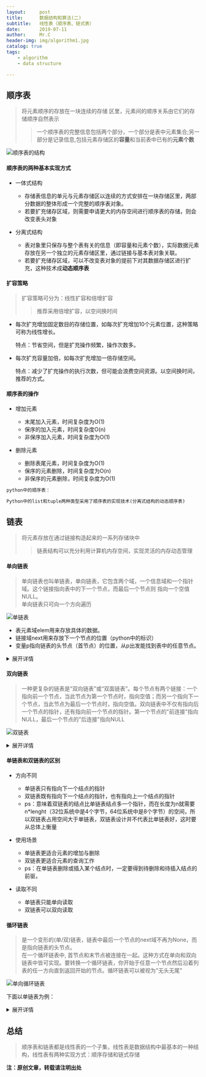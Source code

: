 ```yaml
---
layout:     post
title:      数据结构和算法(二)
subtitle:   线性表（顺序表、链式表）
date:       2019-07-11
author:     Mr.C
header-img: img/algorithm1.jpg
catalog: true
tags:
    - algorithm
    - data structure

---
```



## 顺序表

> 将元素顺序的存放在一块连续的存储 区里，元素间的顺序关系由它们的存储顺序自然表示
>> 一个顺序表的完整信息包括两个部分，一个部分是表中元素集合;另一部分是记录信息,包括元素存储区的**容量**和当前表中已有的**元素个数**

![顺序表的结构](http://www.c-blogs.cn/img/顺序表的结构.png)

#### 顺序表的两种基本实现方式

- 一体式结构
    - 存储表信息的单元与元素存储区以连续的方式安排在一块存储区里，两部分数据的整体形成一个完整的顺序表对象。
    - 若要扩充储存区域，则需要申请更大的内存空间进行顺序表的存储，则会改变表头对象

- 分离式结构
    - 表对象里只保存与整个表有关的信息（即容量和元素个数），实际数据元素存放在另一个独立的元素存储区里，通过链接与基本表对象关联。
    - 若要扩充储存区域，可以不改变表对象的提前下对其数据存储区进行扩充，这种技术成**动态顺序表**

#### 扩容策略

> 扩容策略可分为：线性扩容和倍增扩容
>> 推荐采用倍增扩容，以空间换时间

- 每次扩充增加固定数目的存储位置，如每次扩充增加10个元素位置，这种策略可称为线性增长。

    特点：节省空间，但是扩充操作频繁，操作次数多。

- 每次扩充容量加倍，如每次扩充增加一倍存储空间。
    
    特点：减少了扩充操作的执行次数，但可能会浪费空间资源。以空间换时间，推荐的方式。

#### 顺序表的操作

- 增加元素
    - 末尾加入元素，时间复杂度为O(1)
    - 保序的加入元素，时间复杂度O(n)
    - 非保序加入元素，时间复杂度为O(1)

- 删除元素
    - 删除表尾元素，时间复杂度为O(1)
    - 保序的元素删除，时间复杂度为O(n)
    - 非保序的元素删除，时间复杂度为O(1)

~~~python
python中的顺序表：

Python中的list和tuple两种类型采用了顺序表的实现技术(分离式结构的动态顺序表)
~~~

## 链表

> 将元素存放在通过链接构造起来的一系列存储块中
>> 链表结构可以充分利用计算机内存空间，实现灵活的内存动态管理

#### 单向链表

> 单向链表也叫单链表，单向链表，它包含两个域，一个信息域和一个指针域。这个链接指向表中的下一个节点，而最后一个节点则      指向一个空值NULL。 <br> 
单向链表只可向一个方向遍历

![单链表](http://www.c-blogs.cn/img/单链表.png)

- 表元素域elem用来存放具体的数据。
- 链接域next用来存放下一个节点的位置（python中的标识）
- 变量p指向链表的头节点（首节点）的位置，从p出发能找到表中的任意节点。

<details>
    <summary>展开详情</summary>
    <pre>
""" 
单链表 

ADT 抽象数据类型：
is_empty() 链表是否为空
length() 链表长度
travel() 遍历整个链表
add(item) 链表头部添加元素
append(item) 链表尾部添加元素
insert(pos, item) 指定位置添加元素
remove(item) 删除节点
search(item) 查找节点是否存在
"""


class SingleNode(object):
    """单链表的结点"""

    def __init__(self, item):
        # item存放数据元素
        self.item = item
        # next是下一个节点的标识
        self.next = None


class SingleLinkList(object):
    """单链表"""

    def __init__(self):
        self.__head = None

    def is_empty(self):
        """判断链表是否为空"""
        return self.__head == None

    def length(self):
        """链表长度"""
        # cur初始时指向头节点
        cur = self.__head
        count = 0
        # 尾节点指向None，当未到达尾部时
        while cur != None:
            count += 1
            # 将cur后移一个节点
            cur = cur.next
        return count

    def travel(self):
        """遍历链表"""
        cur = self.__head
        while cur != None:
            print(cur.item, end=" ")
            cur = cur.next
        print("")

    def add(self, item):
        """头部添加元素"""
        # 先创建一个保存item值的节点
        node = SingleNode(item)
        # 将新节点的链接域next指向头节点，即_head指向的位置
        node.next = self.__head
        # 将链表的头_head指向新节点
        self.__head = node

    def append(self, item):
        """尾部添加元素"""
        node = SingleNode(item)
        # 先判断链表是否为空，若是空链表，则将_head指向新节点
        if self.is_empty():
            self.__head = node
        # 若不为空，则找到尾部，将尾节点的next指向新节点
        else:
            cur = self.__head
            while cur.next != None:
                cur = cur.next
            cur.next = node

    def insert(self, pos, item):
        """指定位置添加元素"""
        # 若指定位置pos为第一个元素之前，则执行头部插入
        if pos <= 0:
            self.add(item)
        # 若指定位置超过链表尾部，则执行尾部插入
        elif pos > (self.length() - 1):
            self.append(item)
        # 找到指定位置
        else:
            node = SingleNode(item)
            count = 0
            # pre用来指向指定位置pos的前一个位置pos-1，初始从头节点开始移动到指定位置
            pre = self.__head
            while count < (pos - 1):
                count += 1
                pre = pre.next
            # 先将新节点node的next指向插入位置的节点
            node.next = pre.next
            # 将插入位置的前一个节点的next指向新节点
            pre.next = node

    def remove(self, item):
        """删除节点"""
        cur = self.__head
        pre = None
        while cur != None:
            # 找到了指定元素
            if cur.item == item:
                # 如果第一个就是删除的节点
                if not pre:
                    # 将头指针指向头节点的后一个节点
                    self.__head = cur.next
                else:
                    # 将删除位置前一个节点的next指向删除位置的后一个节点
                    pre.next = cur.next
                break
            else:
                # 继续按链表后移节点
                pre = cur
                cur = cur.next

    def search(self, item):
        """链表查找节点是否存在，并返回True或者False"""
        cur = self.__head
        while cur != None:
            if cur.item == item:
                return True
            cur = cur.next
        return False
        
        
if __name__ == "__main__":
    ll = SingleLinkList()
    ll.add(1)
    ll.add(2)
    ll.append(3)
    ll.insert(2, 4)
    print("length:", ll.length())
    ll.travel()
    print(ll.search(3))
    print(ll.search(5), ll.remove(1))
    print("length:", ll.length(), ll.travel())


运行结果==>
length: 4
2 1 4 3 
True
False None
2 4 3 
length: 3 None
</pre>
    </details>

#### 双向链表

>一种更复杂的链表是“双向链表”或“双面链表”。每个节点有两个链接：一个指向前一个节点，当此节点为第一个节点时，指向空值；而另一个指向下一个节点，当此节点为最后一个节点时，指向空值。双向链表中不仅有指向后一个节点的指针，还有指向前一个节点的指针。第一个节点的"前连接"指向NULL，最后一个节点的"后连接"指向NULL

![双链表](http://www.c-blogs.cn/img/双向链表.png)

<details>
    <summary>展开详情</summary>
    <pre>
class Node(object):
    """双向链表节点"""

    def __init__(self, item):
        self.item = item
        self.next = None
        self.prev = None


class DLinkList(object):
    """双向链表"""

    def __init__(self):
        self.__head = None

    def is_empty(self):
        """判断链表是否为空"""
        return self.__head == None

    def length(self):
        """返回链表的长度"""
        cur = self.__head
        count = 0
        while cur != None:
            count += 1
            cur = cur.next
        return count

    def travel(self):
        """遍历链表"""
        cur = self.__head
        while cur != None:
            print(cur.item, end=" ")
            cur = cur.next
        print("")

    def add(self, item):
        """头部插入元素"""
        node = Node(item)
        if self.is_empty():
            # 如果是空链表，将_head指向node
            self.__head = node
        else:
            # 将node的next指向_head的头节点
            node.next = self.__head
            # 将_head的头节点的prev指向node
            self.__head.prev = node
            # 将_head 指向node
            self.__head = node

    def append(self, item):
        """尾部插入元素"""
        node = Node(item)
        if self.is_empty():
            # 如果是空链表，将_head指向node
            self.__head = node
        else:
            # 移动到链表尾部
            cur = self.__head
            while cur.next != None:
                cur = cur.next
            # 将尾节点cur的next指向node
            cur.next = node
            # 将node的prev指向cur
            node.prev = cur

    def search(self, item):
        """查找元素是否存在"""
        cur = self.__head
        while cur != None:
            if cur.item == item:
                return True
            cur = cur.next
        return False

    def insert(self, pos, item):
        """在指定位置添加节点"""
        if pos <= 0:
            self.add(item)
        elif pos > (self.length() - 1):
            self.append(item)
        else:
            node = Node(item)
            cur = self.__head
            count = 0
            # 移动到指定位置的前一个位置
            while count < (pos - 1):
                count += 1
                cur = cur.next
            # 将node的prev指向cur
            node.prev = cur
            # 将node的next指向cur的下一个节点
            node.next = cur.next
            # 将cur的下一个节点的prev指向node
            cur.next.prev = node
            # 将cur的next指向node
            cur.next = node

    def remove(self, item):
        """删除元素"""
        cur = self.__head
        while cur != None:
            # 找到了要删除的元素
            if cur.item == item:
                # 先判断此结点是否是头节点
                # 头节点
                if cur == self.__head:
                    self.__head = cur.next
                    # 如果存在下一个结点，则设置下一个结点
                    if cur.next:
                        # 判断链表是否只有一个结点
                        cur.next.prev = None
                else:
                    cur.prev.next = cur.next
                    # 如果存在下一个结点，则设置下一个结点
                    if cur.next:
                        cur.next.prev = cur.prev
                break
            else:
                cur = cur.next


if __name__ == "__main__":
    ll = DLinkList()
    ll.add(1)
    ll.add(2)
    ll.append(3)
    ll.insert(2, 4)
    ll.insert(4, 5)
    ll.insert(0, 6)
    print("length:", ll.length(), ll.travel())
    print(ll.search(3))
    print(ll.search(4), ll.remove(1))
    print("length:", ll.length(), ll.travel())


运行结果==>
6 2 1 4 3 5 
length: 6 None
True
True None
6 2 4 3 5 
length: 5 None
</pre>
    </details>

#### 单链表和双链表的区别

- 方向不同
    - 单链表只有指向下一个结点的指针
    - 双链表既有指向下一个结点的指针，也有指向上一个结点的指针
    - ps：意味着双链表的结点比单链表结点多一个指针，而在长度为n就需要n*lenght（32位系统中是4个字节，64位系统中是8个字节）的空间，所以双链表占用空间大于单链表，双链表设计并不代表比单链表好，这时要从总体上衡量

- 使用场景
    - 单链表更适合元素的增加与删除
    - 双链表更适合元素的查询工作
    - ps：在单链表删除或插入某个结点时，一定要得到待删除和待插入结点的前驱，

- 读取不同
    - 单链表只能单向读取
    - 双链表可以双向读取

#### 循环链表

> 是一个变形的(单/双)链表，链表中最后一个节点的next域不再为None，而是指向链表的头节点。 <br> 
在一个循环链表中, 首节点和末节点被连接在一起。这种方式在单向和双向链表中皆可实现。要转换一个循环链表，你开始于任意一个节点然后沿着列表的任一方向直到返回开始的节点。循环链表可以被视为"无头无尾"

![单向循环链表](http://www.c-blogs.cn/img/单向循环链表.png)

下面以单链表为例：

<details>
    <summary>展开详情</summary>
    <pre>
class Node(object):
    """节点"""
    def __init__(self, item):
        self.item = item
        self.next = None


class SinCycLinkedlist(object):
    """单向循环链表"""
    def __init__(self):
        self.__head = None

    def is_empty(self):
        """判断链表是否为空"""
        return self.__head == None

    def length(self):
        """返回链表的长度"""
        # 如果链表为空，返回长度0
        if self.is_empty():
            return 0
        count = 1
        cur = self.__head
        while cur.next != self.__head:
            count += 1
            cur = cur.next
        return count

    def travel(self):
        """遍历链表"""
        if self.is_empty():
            return
        cur = self.__head
        print(cur.item, end=' ')
        while cur.next != self.__head:
            cur = cur.next
            print(cur.item, end=' ')
        print("")


    def add(self, item):
        """头部添加节点"""
        node = Node(item)
        if self.is_empty():
            self.__head = node
            node.next = self.__head
        else:
            #添加的节点指向_head
            node.next = self.__head
            # 移到链表尾部，将尾部节点的next指向node
            cur = self.__head
            while cur.next != self.__head:
                cur = cur.next
            cur.next = node
            #_head指向添加node的
            self.__head = node

    def append(self, item):
        """尾部添加节点"""
        node = Node(item)
        if self.is_empty():
            self.__head = node
            node.next = self.__head
        else:
            # 移到链表尾部
            cur = self.__head
            while cur.next != self.__head:
                cur = cur.next
            # 将尾节点指向node
            cur.next = node
            # 将node指向头节点_head
            node.next = self.__head

    def insert(self, pos, item):
        """在指定位置添加节点"""
        if pos <= 0:
            self.add(item)
        elif pos > (self.length()-1):
            self.append(item)
        else:
            node = Node(item)
            cur = self.__head
            count = 0
            # 移动到指定位置的前一个位置
            while count < (pos-1):
                count += 1
                cur = cur.next
            node.next = cur.next
            cur.next = node

    def remove(self, item):
        """删除一个节点"""
        # 若链表为空，则直接返回
        if self.is_empty():
            return
        # 将cur指向头节点
        cur = self.__head
        pre = None
        while cur.next != self.__head:
            if cur.item == item:
                # 先判断此结点是否是头节点
                if cur == self.__head:
                    # 头节点的情况
                    # 找尾节点
                    rear = self.__head
                    while rear.next != self.__head:
                        rear = rear.next
                    self.__head = cur.next
                    rear.next = self.__head
                else:
                    # 中间节点
                    pre.next = cur.next
                return
            else:
                pre = cur
                cur = cur.next
        # 退出循环，cur指向尾节点
        if cur.item == item:
            if cur == self.__head:
                # 链表只有一个节点
                self.__head = None
            else:
                # pre.next = cur.next
                pre.next = self.__head

    def search(self, item):
        """查找节点是否存在"""
        if self.is_empty():
            return False
        cur = self.__head
        if cur.item == item:
            return True
        while cur.next != self.__head:
            cur = cur.next
            if cur.item == item:
                return True
        return False

if __name__ == "__main__":
    ll = SinCycLinkedlist()
    ll.add(1)
    ll.add(2)
    ll.append(3)
    ll.insert(2, 4)
    ll.insert(4, 5)
    ll.insert(0, 6)
    print("length:", ll.length())
    ll.travel()
    print(ll.search(3))
    print(ll.search(7), ll.remove(1))
    print("length:", ll.length(), ll.travel())



运行结果==>
length: 6
6 2 1 4 3 5 
True
False None
6 2 4 3 5 
length: 5 None
</pre>
    </details>
    
## 总结

> 顺序表和链表都是线性表的一个子集，线性表是数据结构中最基本的一种结构，线性表有两种实现方式：顺序存储和链式存储


**注：原创文章，转载请注明出处**
